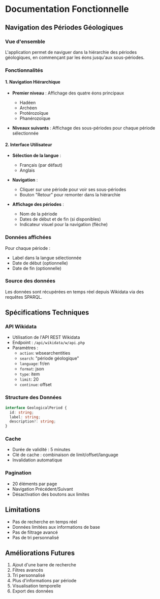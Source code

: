 # Documentation Fonctionnelle

## Navigation des Périodes Géologiques

### Vue d'ensemble

L'application permet de naviguer dans la hiérarchie des périodes géologiques, en commençant par les éons jusqu'aux sous-périodes.

### Fonctionnalités

#### 1. Navigation Hiérarchique

- **Premier niveau** : Affichage des quatre éons principaux
  - Hadéen
  - Archéen
  - Protérozoïque
  - Phanérozoïque

- **Niveaux suivants** : Affichage des sous-périodes pour chaque période sélectionnée

#### 2. Interface Utilisateur

- **Sélection de la langue** : 
  - Français (par défaut)
  - Anglais

- **Navigation** :
  - Cliquer sur une période pour voir ses sous-périodes
  - Bouton "Retour" pour remonter dans la hiérarchie

- **Affichage des périodes** :
  - Nom de la période
  - Dates de début et de fin (si disponibles)
  - Indicateur visuel pour la navigation (flèche)

### Données affichées

Pour chaque période :
- Label dans la langue sélectionnée
- Date de début (optionnelle)
- Date de fin (optionnelle)

### Source des données

Les données sont récupérées en temps réel depuis Wikidata via des requêtes SPARQL.

## Spécifications Techniques

### API Wikidata
- Utilisation de l'API REST Wikidata
- Endpoint : `/api/wikidata/w/api.php`
- Paramètres :
  - `action`: wbsearchentities
  - `search`: "période géologique"
  - `language`: fr/en
  - `format`: json
  - `type`: item
  - `limit`: 20
  - `continue`: offset

### Structure des Données
```typescript
interface GeologicalPeriod {
  id: string;
  label: string;
  description?: string;
}
```

### Cache
- Durée de validité : 5 minutes
- Clé de cache : combinaison de limit/offset/language
- Invalidation automatique

### Pagination
- 20 éléments par page
- Navigation Précédent/Suivant
- Désactivation des boutons aux limites

## Limitations
- Pas de recherche en temps réel
- Données limitées aux informations de base
- Pas de filtrage avancé
- Pas de tri personnalisé

## Améliorations Futures
1. Ajout d'une barre de recherche
2. Filtres avancés
3. Tri personnalisé
4. Plus d'informations par période
5. Visualisation temporelle
6. Export des données 